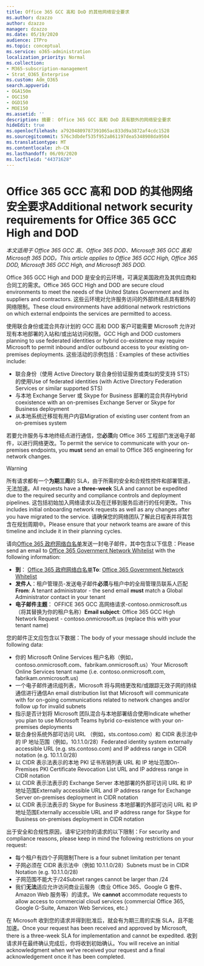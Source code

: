 ```yaml
---
title: Office 365 GCC 高和 DoD 的其他网络安全要求
ms.author: dzazzo
author: dzazzo
manager: dzazzo
ms.date: 05/19/2020
audience: ITPro
ms.topic: conceptual
ms.service: o365-administration
localization_priority: Normal
ms.collection:
- M365-subscription-management
- Strat_O365_Enterprise
ms.custom: Adm_O365
search.appverid:
- OGA150m
- OGC150
- OGD150
- MOE150
ms.assetid: ''
description: 摘要： Office 365 GCC 高和 DoD 具有额外的网络安全要求
hideEdit: true
ms.openlocfilehash: a79204809787391065ac833d9a3872af4cdc1528
ms.sourcegitcommit: 576c3dbdef535f952a861197dea5348908da9504
ms.translationtype: MT
ms.contentlocale: zh-CN
ms.lasthandoff: 06/09/2020
ms.locfileid: "44371628"
---
```

# <a name="additional-network-security-requirements-for-office-365-gcc-high-and-dod"></a><span data-ttu-id="60867-103">Office 365 GCC 高和 DOD 的其他网络安全要求</span><span class="sxs-lookup"><span data-stu-id="60867-103">Additional network security requirements for Office 365 GCC High and DOD</span></span>

<span data-ttu-id="60867-104">*本文适用于 Office 365 GCC 高、Office 365 DOD、Microsoft 365 GCC 高和 Microsoft 365 DOD。*</span><span class="sxs-lookup"><span data-stu-id="60867-104">*This article applies to Office 365 GCC High, Office 365 DOD, Microsoft 365 GCC High, and Microsoft 365 DOD.*</span></span>

<span data-ttu-id="60867-105">Office 365 GCC High and DOD 是安全的云环境，可满足美国政府及其供应商和合同工的需求。</span><span class="sxs-lookup"><span data-stu-id="60867-105">Office 365 GCC High and DOD are secure cloud environments to meet the needs of the United States Government and its suppliers and contractors.</span></span>  <span data-ttu-id="60867-106">这些云环境对允许服务访问的外部终结点具有额外的网络限制。</span><span class="sxs-lookup"><span data-stu-id="60867-106">These cloud environments have additional network restrictions on which external endpoints the services are permitted to access.</span></span>

<span data-ttu-id="60867-107">使用联合身份或混合共存计划的 GCC 高和 DOD 客户可能需要 Microsoft 允许对现有本地部署的入站和/或出站访问权限。</span><span class="sxs-lookup"><span data-stu-id="60867-107">GCC High and DOD customers planning to use federated identities or hybrid co-existence may require Microsoft to permit inbound and/or outbound access to your existing on-premises deployments.</span></span>  <span data-ttu-id="60867-108">这些活动的示例包括：</span><span class="sxs-lookup"><span data-stu-id="60867-108">Examples of these activities include:</span></span>

* <span data-ttu-id="60867-109">联合身份（使用 Active Directory 联合身份验证服务或类似的受支持 STS）的使用</span><span class="sxs-lookup"><span data-stu-id="60867-109">Use of federated identities (with Active Directory Federation Services or similar supported STS)</span></span>
* <span data-ttu-id="60867-110">与本地 Exchange Server 或 Skype for Business 部署的混合共存</span><span class="sxs-lookup"><span data-stu-id="60867-110">Hybrid coexistence with an on-premises Exchange Server or Skype for Business deployment</span></span>
* <span data-ttu-id="60867-111">从本地系统迁移现有用户内容</span><span class="sxs-lookup"><span data-stu-id="60867-111">Migration of existing user content from an on-premises system</span></span>

<span data-ttu-id="60867-112">若要允许服务与本地终结点进行通信，您**必须**向 Office 365 工程部门发送电子邮件，以进行网络更改。</span><span class="sxs-lookup"><span data-stu-id="60867-112">To permit the service to communicate with your on-premises endpoints, you **must** send an email to Office 365 engineering for network changes.</span></span>

> [!WARNING]
> <span data-ttu-id="60867-113">所有请求都有一个**为期三周**的 SLA，由于所需的安全和合规性控件和部署管道，无法加速。</span><span class="sxs-lookup"><span data-stu-id="60867-113">All requests have a **three-week** SLA and cannot be expedited due to the required security and compliance controls and deployment pipelines.</span></span>  <span data-ttu-id="60867-114">这包括初始加入网络请求以及在迁移到服务后进行的任何更改。</span><span class="sxs-lookup"><span data-stu-id="60867-114">This includes initial onboarding network requests as well as any changes after you have migrated to the service.</span></span>  <span data-ttu-id="60867-115">请确保您的网络团队了解此日程表并将其包含在规划周期中。</span><span class="sxs-lookup"><span data-stu-id="60867-115">Please ensure that your network teams are aware of this timeline and include it in their planning cycles.</span></span>

<span data-ttu-id="60867-116">请向[Office 365 政府网络白名单](mailto:o365gwlt@microsoft.com)发送一封电子邮件，其中包含以下信息：</span><span class="sxs-lookup"><span data-stu-id="60867-116">Please send an email to [Office 365 Government Network Whitelist](mailto:o365gwlt@microsoft.com) with the following information:</span></span>

* <span data-ttu-id="60867-117">**到**： [Office 365 政府网络白名单](mailto:o365gwlt@microsoft.com)</span><span class="sxs-lookup"><span data-stu-id="60867-117">**To**: [Office 365 Government Network Whitelist](mailto:o365gwlt@microsoft.com)</span></span>
* <span data-ttu-id="60867-118">**发件人**：租户管理员-发送电子邮件**必须**与租户中的全局管理员联系人匹配</span><span class="sxs-lookup"><span data-stu-id="60867-118">**From**: A tenant administrator - the send email **must** match a Global Administrator contact in your tenant</span></span>
* <span data-ttu-id="60867-119">**电子邮件主题**： OFFICE 365 GCC 高网络请求-contoso.onmicrosoft.us （将其替换为你的租户名称）</span><span class="sxs-lookup"><span data-stu-id="60867-119">**Email subject**: Office 365 GCC High Network Request - contoso.onmicrosoft.us (replace this with your tenant name)</span></span>

<span data-ttu-id="60867-120">您的邮件正文应包含以下数据：</span><span class="sxs-lookup"><span data-stu-id="60867-120">The body of your message should include the following data:</span></span>

* <span data-ttu-id="60867-121">你的 Microsoft Online Services 租户名称（例如，contoso.onmicrosoft.com、fabrikam.onmicrosoft.us）</span><span class="sxs-lookup"><span data-stu-id="60867-121">Your Microsoft Online Services tenant name (i.e. contoso.onmicrosoft.com, fabrikam.onmicrosoft.us)</span></span>
* <span data-ttu-id="60867-122">一个电子邮件通讯组列表，Microsoft 将与网络更改和/或跟踪无效子网的持续通信进行通信</span><span class="sxs-lookup"><span data-stu-id="60867-122">An email distribution list that Microsoft will communicate with for on-going communications related to network changes and/or follow up for invalid subnets</span></span>
* <span data-ttu-id="60867-123">指示是否计划将 Microsoft 团队混合与本地部署结合使用</span><span class="sxs-lookup"><span data-stu-id="60867-123">Indicate whether you plan to use Microsoft Teams hybrid co-existence with your on-premises deployments</span></span>
* <span data-ttu-id="60867-124">联合身份系统外部可访问 URL （例如，sts.contoso.com）和 CIDR 表示法中的 IP 地址范围（例如，10.1.1.0/28）</span><span class="sxs-lookup"><span data-stu-id="60867-124">Federated identity system externally accessible URL (e.g. sts.contoso.com) and IP address range in CIDR notation (e.g. 10.1.1.0/28)</span></span>
* <span data-ttu-id="60867-125">以 CIDR 表示法表示的本地 PKI 证书吊销列表 URL 和 IP 地址范围</span><span class="sxs-lookup"><span data-stu-id="60867-125">On-Premises PKI Certificate Revocation List URL and IP address range in CIDR notation</span></span>
* <span data-ttu-id="60867-126">以 CIDR 表示法表示的 Exchange Server 本地部署的外部可访问 URL 和 IP 地址范围</span><span class="sxs-lookup"><span data-stu-id="60867-126">Externally accessible URL and IP address range for Exchange Server on-premises deployment in CIDR notation</span></span>
* <span data-ttu-id="60867-127">以 CIDR 表示法表示的 Skype for Business 本地部署的外部可访问 URL 和 IP 地址范围</span><span class="sxs-lookup"><span data-stu-id="60867-127">Externally accessible URL and IP address range for Skype for Business on-premises deployment in CIDR notation</span></span>

<span data-ttu-id="60867-128">出于安全和合规性原因，请牢记对你的请求的以下限制：</span><span class="sxs-lookup"><span data-stu-id="60867-128">For security and compliance reasons, please keep in mind the following restrictions on your request:</span></span>

* <span data-ttu-id="60867-129">每个租户有四个子网限制</span><span class="sxs-lookup"><span data-stu-id="60867-129">There is a four subnet limitation per tenant</span></span>
* <span data-ttu-id="60867-130">子网必须在 CIDR 表示法中（例如 10.1.1.0/28）</span><span class="sxs-lookup"><span data-stu-id="60867-130">Subnets must be in CIDR Notation (e.g. 10.1.1.0/28)</span></span>
* <span data-ttu-id="60867-131">子网范围不能大于/24</span><span class="sxs-lookup"><span data-stu-id="60867-131">Subnet ranges cannot be larger than /24</span></span>
* <span data-ttu-id="60867-132">我们**无法**适应允许访问商业云服务（商业 Office 365、Google G 套件、Amazon Web 服务等）的请求。</span><span class="sxs-lookup"><span data-stu-id="60867-132">We **cannot** accommodate requests to allow access to commercial cloud services (commercial Office 365, Google G-Suite, Amazon Web Services, etc.)</span></span>

<span data-ttu-id="60867-133">在 Microsoft 收到您的请求并得到批准后，就会有为期三周的实施 SLA，且不能加速。</span><span class="sxs-lookup"><span data-stu-id="60867-133">Once your request has been received and approved by Microsoft, there is a three-week SLA for implementation and cannot be expedited.</span></span>  <span data-ttu-id="60867-134">收到请求并在最终确认完成后，你将收到初始确认。</span><span class="sxs-lookup"><span data-stu-id="60867-134">You will receive an initial acknowledgment when we’ve received your request and a final acknowledgement once it has been completed.</span></span>
